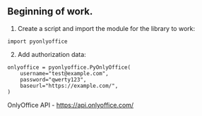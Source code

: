 ## Beginning of work.

1. Create a script and import the module for the library to work:

```
import pyonlyoffice
```

2. Add authorization data:

```
onlyoffice = pyonlyoffice.PyOnlyOffice(
    username="test@example.com",
    password="qwerty123",
    baseurl="https://example.com/",
)
```

OnlyOffice API - https://api.onlyoffice.com/
